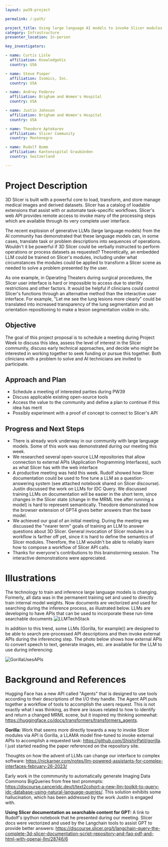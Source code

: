 ```yaml
---
layout: pw39-project

permalink: /:path/

project_title: Using large language AI models to invoke Slicer modules and workflows
category: Infrastructure
presenter_location: In-person

key_investigators:

- name: Curtis Lisle
  affiliation: KnowledgeVis
  country: USA

- name: Steve Pieper
  affiliation: Isomics, Inc.
  country: USA

- name: Andrey Federov
  affiliation: Brigham and Women's Hospital
  country: USA

- name: Justin Johnson
  affiliation: Brigham and Women's Hospital
  country: USA

- name: Theodore Aptekarev
  affiliation: Slicer Community
  country: Montenegro

- name: Rudolf Bumm
  affiliation: Kantonsspital Graubünden
  country: Switzerland

---
```


# Project Description

3D Slicer is built with a powerful core to load, transform, and store manage medical images and derived datasets. Slicer has a catalog of loadable extensions that assist with or automate task-specific workflows. Slicer's web API provides remote access to invoke many of the processing steps which are available through its very complete user interface.

The recent explosion of generative LLMs (large language models) from the AI community has demonstrated that these language models can, in some cases, translate task or problem descriptions into sequences of operations. Wouldn't it be powerful if 3D Slicer could be verbally instructed to perform operations or process datasets as requested? Theoretically, an embedded LLM could be trained on Slicer's modules, including under what circumstances the modules could be applied to transform a Slicer scene as needed to solve a problem presented by the user.

As one example, in Operating Theaters during surgical procedures, the Slicer user interface is hard or impossible to access due to sterility restrictions and other factors. It would be helpful if clinicians could control Slicer's functions through an alternative method than the interactive user interface. For example, "Let me see the lung lesions more clearly" could be translated into increased transparency of the lung segmentation and an orientation repositioning to make a lesion segmentation visible in-situ.

## Objective

The goal of this project proposal is to schedule a meeting during Project Week to discuss this idea, assess the level of interest in the Slicer community, discuss early technical approaches, and decide who might be interested in working together to seek funding or pursue this together. Both clinicians with a problem to solve and AI technicians are invited to participate.

## Approach and Plan

*   Schedule a meeting of interested parties during PW39
*   Discuss applicable existing open-source tools
*   Access the value to the community and define a plan to continue if this idea has merit
*   Possibly experiment with a proof of concept to connect to Slicer's API

## Progress and Next Steps

*   There is already work underway in our community with large language models.  Some of this work was demonstrated during our meeting this week.  
*   We researched several open-source LLM repositories that allow connection to external APIs (Application Programming Interfaces), such as what Slicer has with the web interface
*   A productive meeting was held this week.  Rudolf showed how Slicer documentation could be used to fine tune a LLM as a question-answering system (see attached notebook shared on Slicer discourse).  Justin discussed the work on LLMs for IDC Query.  We discussed training LLMs on documentation will be easier in the short term, since changes in the Slicer state (change in the MRML tree after running a model) is hard to represent semantically. Theodore demonstrated how the browser extension of GPT4 gives better answers than the base model.
*   We achieved our goal of an initial meeting. During the meeting we discussed the "nearer term" goals of training an LLM to answer questions about 3D Slicer.  General invocation of Slicer modules in a workflow is farther off yet, since it is hard to define the semantics of Slicer modules. Therefore, the LLM wouldn't be able to reliably learn how to compose a workflow of Slicer API calls.
*   Thanks for everyone's contributions to this brainstorming session.  The interactive demonstrations were appreciated. 

 
# Illustrations
The technology to train and inference large language models is changing.  Formerly, all data was in the permanent training set and used to directly train internal model weights.  Now documents are vectorized and used for searching during the inference process, as illustrated below. LLMs are developing to have APIs that can be used to incorporate these run-time searchable documents 
![LLMTechStack](https://data.kitware.com/api/v1/file/648af6ae488633cbb1275d6a/download)

In addition to this trend, some LLMs (Gorilla, for example)) are designed to be able to search pre-processed API descriptions and then invoke external APIs during the inferencing step.  The photo below shows how external APIs to convert speech to text, generate images, etc. are available for the LLM to use during inferencing:

![GorillaUsesAPIs](https://data.kitware.com/api/v1/file/648af695488633cbb1275d67/download)


# Background and References

Hugging Face has a new API called "Agents" that is designed to use tools according to their descriptions of the I/O they handle. The Agent API puts together a workflow of tools to accomplish the users request. This is not exactly what I was thinking, as there are issues related to how to identify and return a changed MRML scene, but it inspired my thinking somewhat: <https://huggingface.co/docs/transformers/transformers_agents>.

**Gorilla:** Work that seems more directly towards a way to invoke Slicer modules via API is Gorilla, a LLAMA model fine-tuned to invoke external APIs to accomplish a requested task: <https://github.com/ShishirPatil/gorilla>. I just started reading the paper referenced on the repository site.

Thoughts on how the advent of LLMs can change our interface to complex software: <https://nickarner.com/notes/llm-powered-assistants-for-complex-interfaces-february-26-2023/>

Early work in the commmunity to automatically generate Imaging Data Commons BigQueries from free text prommpts: <https://discourse.canceridc.dev/t/text2cohort-a-new-llm-toolkit-to-query-idc-database-using-natural-language-queries/>.  This solution exhibits some hallucination, which has been addressed by the work Justin is engaged with. 

**Using Slicer documentation as searchable content for GPT:** A link to Rudolf's ipython notebook that he presented during our meeting. Slicer docs were vectorized and used by the Langchain tools to assist GPT to provide better answers:
https://discourse.slicer.org/t/langchain-query-the-complete-3d-slicer-documentation-script-repository-and-faq-pdf-and-html-with-openai-llm/28746/6

